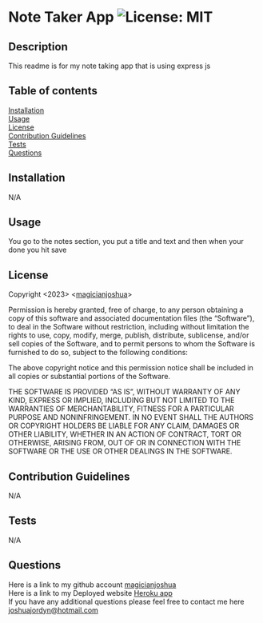 # Note Taker App ![License: MIT](https://img.shields.io/badge/License-MIT-blue.svg)
## Description <br>
This readme is for my note taking app that is using express js <br>
## Table of contents <br>
[Installation](#installation-) <br>
[Usage](#usage-) <br>
[License](#license-) <br>
[Contribution Guidelines](#Contribution-Guidelines-) <br>
[Tests](#tests-)<br>
[Questions](#questions-) <br>

## Installation <br>
N/A <br>
## Usage <br>
You go to the notes section, you put a title and text and then when your done you hit save <br>
## License <br>
Copyright <2023> <[magicianjoshua](https://github.com/magicianjoshua)> <br>
        

Permission is hereby granted, free of charge, to any person obtaining a copy 
of this software and associated documentation files (the “Software”), 
to deal in the Software without restriction, including without limitation the 
rights to use, copy, modify, merge, publish, distribute, sublicense, and/or sell 
copies of the Software, and to permit persons to whom the Software is furnished to
do so, subject to the following conditions:

The above copyright notice and this permission notice shall be included in all copies or substantial
portions of the Software. 
        
THE SOFTWARE IS PROVIDED “AS IS”, WITHOUT WARRANTY OF ANY KIND, 
EXPRESS OR IMPLIED, INCLUDING BUT NOT LIMITED TO THE WARRANTIES OF MERCHANTABILITY, 
FITNESS FOR A PARTICULAR PURPOSE AND NONINFRINGEMENT. IN NO EVENT SHALL THE AUTHORS OR COPYRIGHT HOLDERS 
BE LIABLE FOR ANY CLAIM, DAMAGES OR OTHER LIABILITY, WHETHER IN AN ACTION OF CONTRACT, TORT
OR OTHERWISE, ARISING FROM, OUT OF OR IN CONNECTION WITH THE SOFTWARE OR THE USE OR OTHER DEALINGS IN THE SOFTWARE. <br> 
## Contribution Guidelines <br> 
N/A <br>
## Tests <br>
N/A
## Questions <br> 
Here is a link to my github account [magicianjoshua](https://github.com/magicianjoshua) <br>
Here is a link to my Deployed website [Heroku app](https://note-taker-unb-bbdd8cd98b30.herokuapp.com/) <br>
If you have any additional questions please feel free to contact me here joshuajordyn@hotmail.com
